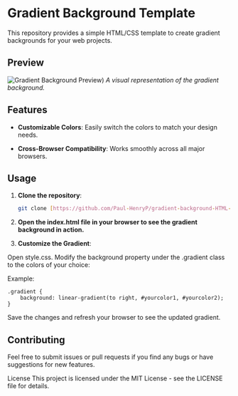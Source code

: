 # Gradient Background Template

This repository provides a simple HTML/CSS template to create gradient backgrounds for your web projects.

## Preview

![Gradient Background Preview](https://paul-henryp.github.io/gradient-background-HTML-CSS/)) 
*A visual representation of the gradient background.*

## Features

- **Customizable Colors**: Easily switch the colors to match your design needs.

- **Cross-Browser Compatibility**: Works smoothly across all major browsers.

## Usage

1. **Clone the repository**:
   
   ```bash
   git clone [https://github.com/Paul-HenryP/gradient-background-HTML-CSS.git](https://github.com/Paul-HenryP/gradient-background-HTML-CSS)
   ```

3. **Open the index.html file in your browser to see the gradient background in action.**

2. **Customize the Gradient**:

Open style.css.
Modify the background property under the .gradient class to the colors of your choice:

Example:

```
.gradient {
    background: linear-gradient(to right, #yourcolor1, #yourcolor2);
}
```

Save the changes and refresh your browser to see the updated gradient.

## Contributing

Feel free to submit issues or pull requests if you find any bugs or have suggestions for new features.

License
This project is licensed under the MIT License - see the LICENSE file for details.

